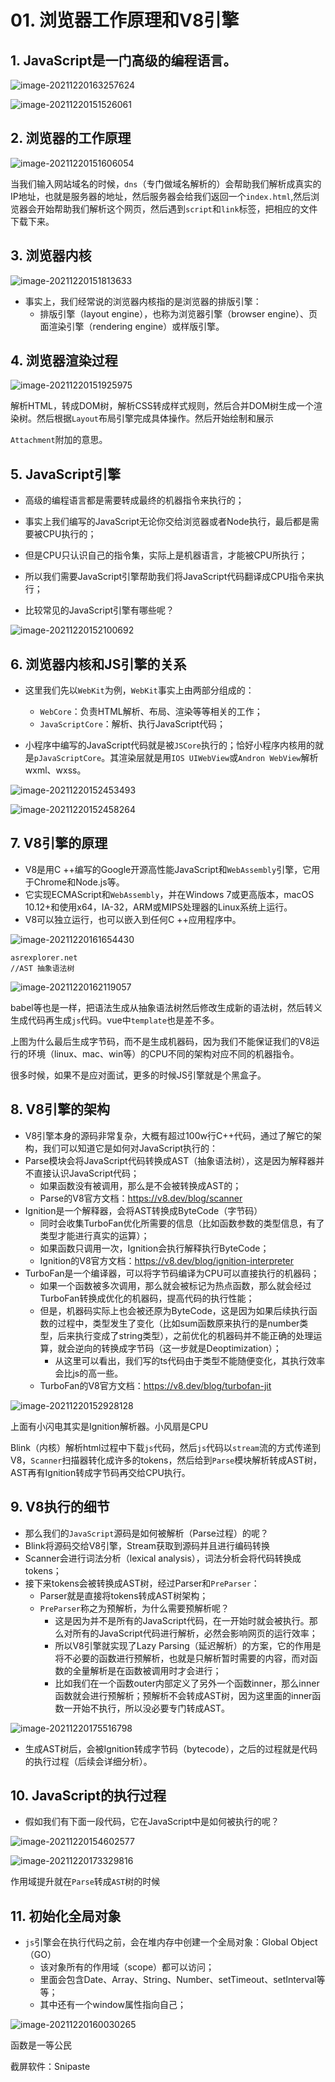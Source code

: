 # 01. 浏览器工作原理和V8引擎

## 1. JavaScript是一门高级的编程语言。

![image-20211220163257624](01-浏览器工作原理和V8引擎.assets/image-20211220163257624.png)

![image-20211220151526061](01-浏览器工作原理和V8引擎.assets/image-20211220151526061.png)

## 2. 浏览器的工作原理

![image-20211220151606054](01-浏览器工作原理和V8引擎.assets/image-20211220151606054.png)

当我们输入网站域名的时候，`dns`（专门做域名解析的）会帮助我们解析成真实的IP地址，也就是服务器的地址，然后服务器会给我们返回一个`index.html`,然后浏览器会开始帮助我们解析这个网页，然后遇到`script`和`link`标签，把相应的文件下载下来。

## 3. 浏览器内核

![image-20211220151813633](01-浏览器工作原理和V8引擎.assets/image-20211220151813633.png)

+ 事实上，我们经常说的浏览器内核指的是浏览器的排版引擎：
  + 排版引擎（layout engine），也称为浏览器引擎（browser engine）、页面渲染引擎（rendering engine）或样版引擎。

## 4. 浏览器渲染过程

![image-20211220151925975](01-浏览器工作原理和V8引擎.assets/image-20211220151925975.png)

解析HTML，转成DOM树，解析CSS转成样式规则，然后合并DOM树生成一个渲染树。然后根据`Layout`布局引擎完成具体操作。然后开始绘制和展示

`Attachment`附加的意思。

## 5. JavaScript引擎

+ 高级的编程语言都是需要转成最终的机器指令来执行的；
+ 事实上我们编写的JavaScript无论你交给浏览器或者Node执行，最后都是需要被CPU执行的；
+ 但是CPU只认识自己的指令集，实际上是机器语言，才能被CPU所执行；
+ 所以我们需要JavaScript引擎帮助我们将JavaScript代码翻译成CPU指令来执行；

+ 比较常见的JavaScript引擎有哪些呢？

![image-20211220152100692](01-浏览器工作原理和V8引擎.assets/image-20211220152100692.png)

## 6. 浏览器内核和JS引擎的关系

+ 这里我们先以`WebKit`为例，`WebKit`事实上由两部分组成的：
  + `WebCore`：负责HTML解析、布局、渲染等等相关的工作；
  + `JavaScriptCore`：解析、执行JavaScript代码；

+ 小程序中编写的JavaScript代码就是被`JSCore`执行的；恰好小程序内核用的就是`pJavaScriptCore`。其渲染层就是用`IOS UIWebView`或`Andron WebView`解析wxml、wxss。

![image-20211220152453493](01-浏览器工作原理和V8引擎.assets/image-20211220152453493.png)

![image-20211220152458264](01-浏览器工作原理和V8引擎.assets/image-20211220152458264.png)

## 7. V8引擎的原理

+ V8是用C ++编写的Google开源高性能JavaScript和`WebAssembly`引擎，它用于Chrome和Node.js等。
+ 它实现ECMAScript和`WebAssembly`，并在Windows 7或更高版本，macOS 10.12+和使用x64，IA-32，ARM或MIPS处理器的Linux系统上运行。
+ V8可以独立运行，也可以嵌入到任何C ++应用程序中。

![image-20211220161654430](01-浏览器工作原理和V8引擎.assets/image-20211220161654430.png)

```http
asrexplorer.net
//AST 抽象语法树
```

![image-20211220162119057](01-浏览器工作原理和V8引擎.assets/image-20211220162119057.png)

babel等也是一样，把语法生成从抽象语法树然后修改生成新的语法树，然后转义生成代码再生成`js`代码。vue中`template`也是差不多。

上图为什么最后生成字节码，而不是生成机器码，因为我们不能保证我们的V8运行的环境（linux、mac、win等）的CPU不同的架构对应不同的机器指令。

很多时候，如果不是应对面试，更多的时候JS引擎就是个黑盒子。

## 8. V8引擎的架构

+ V8引擎本身的源码非常复杂，大概有超过100w行C++代码，通过了解它的架构，我们可以知道它是如何对JavaScript执行的：
+ Parse模块会将JavaScript代码转换成AST（抽象语法树），这是因为解释器并不直接认识JavaScript代码；
  + 如果函数没有被调用，那么是不会被转换成AST的；
  + Parse的V8官方文档：https://v8.dev/blog/scanner
+ Ignition是一个解释器，会将AST转换成ByteCode（字节码）
  + 同时会收集TurboFan优化所需要的信息（比如函数参数的类型信息，有了类型才能进行真实的运算）；
  + 如果函数只调用一次，Ignition会执行解释执行ByteCode；
  + Ignition的V8官方文档：https://v8.dev/blog/ignition-interpreter
+ TurboFan是一个编译器，可以将字节码编译为CPU可以直接执行的机器码；
  + 如果一个函数被多次调用，那么就会被标记为热点函数，那么就会经过TurboFan转换成优化的机器码，提高代码的执行性能；
  + 但是，机器码实际上也会被还原为ByteCode，这是因为如果后续执行函数的过程中，类型发生了变化（比如sum函数原来执行的是number类型，后来执行变成了string类型），之前优化的机器码并不能正确的处理运算，就会逆向的转换成字节码（这一步就是Deoptimization）；
    + 从这里可以看出，我们写的ts代码由于类型不能随便变化，其执行效率会比js的高一些。
  + TurboFan的V8官方文档：https://v8.dev/blog/turbofan-jit

![image-20211220152928128](01-浏览器工作原理和V8引擎.assets/image-20211220152928128.png)

上面有小闪电其实是Ignition解析器。小风扇是CPU

Blink（内核）解析html过程中下载`js`代码，然后`js`代码以`stream`流的方式传递到V8，`Scanner`扫描器转化成许多的tokens，然后给到`Parse`模块解析转成AST树，AST再有Ignition转成字节码再交给CPU执行。

## 9. V8执行的细节

+ 那么我们的`JavaScript`源码是如何被解析（Parse过程）的呢？
+ Blink将源码交给V8引擎，Stream获取到源码并且进行编码转换
+ Scanner会进行词法分析（lexical analysis），词法分析会将代码转换成tokens；
+ 接下来tokens会被转换成AST树，经过Parser和`PreParser`：
  + Parser就是直接将tokens转成AST树架构；
  + `PreParser`称之为预解析，为什么需要预解析呢？
    + 这是因为并不是所有的JavaScript代码，在一开始时就会被执行。那么对所有的JavaScript代码进行解析，必然会影响网页的运行效率；
    + 所以V8引擎就实现了Lazy Parsing（延迟解析）的方案，它的作用是将不必要的函数进行预解析，也就是只解析暂时需要的内容，而对函数的全量解析是在函数被调用时才会进行；
    + 比如我们在一个函数outer内部定义了另外一个函数inner，那么inner函数就会进行预解析；预解析不会转成AST树，因为这里面的inner函数一开始不执行，所以没必要专门转成AST。

![image-20211220175516798](01-浏览器工作原理和V8引擎.assets/image-20211220175516798.png)

+ 生成AST树后，会被Ignition转成字节码（bytecode），之后的过程就是代码的执行过程（后续会详细分析）。







## 10. JavaScript的执行过程

+ 假如我们有下面一段代码，它在JavaScript中是如何被执行的呢？

![image-20211220154602577](01-浏览器工作原理和V8引擎.assets/image-20211220154602577.png)

![image-20211220173329816](01-浏览器工作原理和V8引擎.assets/image-20211220173329816.png)

作用域提升就在`Parse`转成`AST`树的时候

## 11. 初始化全局对象

+ `js`引擎会在执行代码之前，会在堆内存中创建一个全局对象：Global Object（GO）
  + 该对象所有的作用域（scope）都可以访问；
  + 里面会包含Date、Array、String、Number、setTimeout、setInterval等等；
  + 其中还有一个window属性指向自己；

![image-20211220160030265](01-浏览器工作原理和V8引擎.assets/image-20211220160030265.png)

函数是一等公民





























































截屏软件：Snipaste





















































